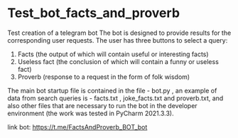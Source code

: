 # Test_bot_facts_and_proverb
Test creation of a telegram bot
The bot is designed to provide results for the corresponding user requests. The user has three buttons to select a query:
1. Facts (the output of which will contain useful or interesting facts)
2. Useless fact (the conclusion of which will contain a funny or useless fact)
3. Proverb (response to a request in the form of folk wisdom)

The main bot startup file is contained in the file - bot.py ,
an example of data from search queries is - facts.txt , joke_facts.txt and proverb.txt,
and also other files that are necessary to run the bot in the developer environment (the work was tested in PyCharm 2021.3.3).

link bot:
https://t.me/FactsAndProverb_BOT_bot
